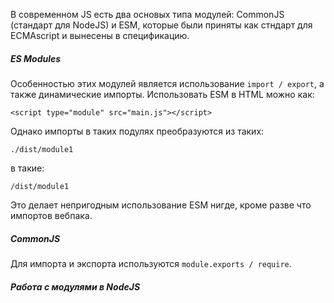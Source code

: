 В современном JS есть два основых типа модулей: CommonJS (стандарт для NodeJS) и ESM, которые были приняты как стндарт для ECMAscript и вынесены в спецификацию.

##### ES Modules

Особенностью этих модулей является использование `import / export`, а также динамические импорты.
Использовать ESM в HTML можно как:
```
<script type="module" src="main.js"></script>
```
Однако импорты в таких подулях преобразуются из таких:
```
./dist/module1
```
в такие:
```
/dist/module1
```
Это делает непригодным использование ESM нигде, кроме разве что импортов вебпака.

##### CommonJS

Для импорта и экспорта используются `module.exports / require`.


##### Работа с модулями в NodeJS

